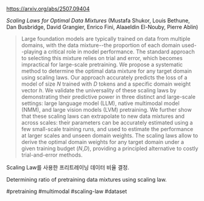 https://arxiv.org/abs/2507.09404

*Scaling Laws for Optimal Data Mixtures* (Mustafa Shukor, Louis Bethune, Dan Busbridge, David Grangier, Enrico Fini, Alaaeldin El-Nouby, Pierre Ablin)

> Large foundation models are typically trained on data from multiple domains, with the data mixture--the proportion of each domain used--playing a critical role in model performance. The standard approach to selecting this mixture relies on trial and error, which becomes impractical for large-scale pretraining. We propose a systematic method to determine the optimal data mixture for any target domain using scaling laws. Our approach accurately predicts the loss of a model of size $N$ trained with $D$ tokens and a specific domain weight vector $h$. We validate the universality of these scaling laws by demonstrating their predictive power in three distinct and large-scale settings: large language model (LLM), native multimodal model (NMM), and large vision models (LVM) pretraining. We further show that these scaling laws can extrapolate to new data mixtures and across scales: their parameters can be accurately estimated using a few small-scale training runs, and used to estimate the performance at larger scales and unseen domain weights. The scaling laws allow to derive the optimal domain weights for any target domain under a given training budget ($N$,$D$), providing a principled alternative to costly trial-and-error methods.

Scaling Law를 사용한 프리트레이닝 데이터 비율 결정.

<english>
Determining ratio of pretraining data mixtures using scaling law.
</english>

#pretraining #multimodal #scaling-law #dataset 